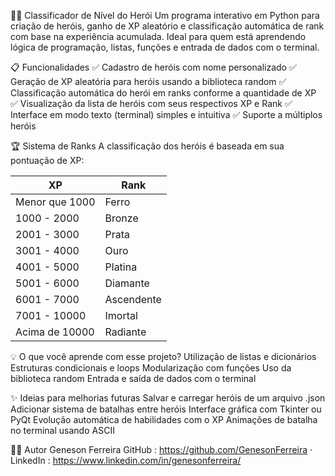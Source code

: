 🧙‍♂️ Classificador de Nível do Herói
Um programa interativo em Python para criação de heróis, ganho de XP aleatório e classificação automática de rank com base na experiência acumulada. Ideal para quem está aprendendo lógica de programação, listas, funções e entrada de dados com o terminal.

📋 Funcionalidades
✅ Cadastro de heróis com nome personalizado
✅ Geração de XP aleatória para heróis usando a biblioteca random
✅ Classificação automática do herói em ranks conforme a quantidade de XP
✅ Visualização da lista de heróis com seus respectivos XP e Rank
✅ Interface em modo texto (terminal) simples e intuitiva
✅ Suporte a múltiplos heróis

🏆 Sistema de Ranks
A classificação dos heróis é baseada em sua pontuação de XP:

| XP             | Rank       |
| -------------- | ---------- |
| Menor que 1000 | Ferro      |
| 1000 - 2000    | Bronze     |
| 2001 - 3000    | Prata      |
| 3001 - 4000    | Ouro       |
| 4001 - 5000    | Platina    |
| 5001 - 6000    | Diamante   |
| 6001 - 7000    | Ascendente |
| 7001 - 10000   | Imortal    |
| Acima de 10000 | Radiante   |

💡 O que você aprende com esse projeto?
Utilização de listas e dicionários
Estruturas condicionais e loops
Modularização com funções
Uso da biblioteca random
Entrada e saída de dados com o terminal

✨ Ideias para melhorias futuras
Salvar e carregar heróis de um arquivo .json
Adicionar sistema de batalhas entre heróis
Interface gráfica com Tkinter ou PyQt
Evolução automática de habilidades com o XP
Animações de batalha no terminal usando ASCII

👨‍💻 Autor
Geneson Ferreira
GitHub : https://github.com/GenesonFerreira · LinkedIn : https://www.linkedin.com/in/genesonferreira/
